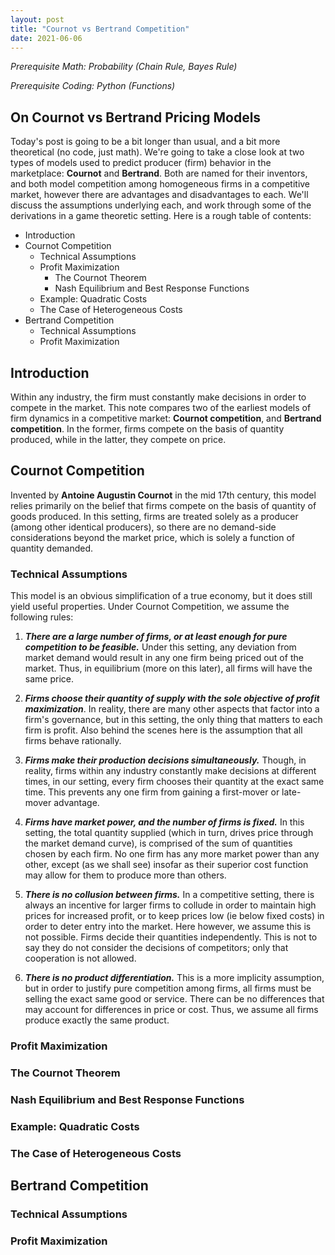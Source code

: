 ```yaml
---
layout: post
title: "Cournot vs Bertrand Competition"
date: 2021-06-06
---
```


_Prerequisite Math: Probability (Chain Rule, Bayes Rule)_

_Prerequisite Coding: Python (Functions)_

## On Cournot vs Bertrand Pricing Models

Today's post is going to be a bit longer than usual, and a bit more theoretical (no code, just math). We're going to take a close look at two types of models used to predict producer (firm) behavior in the marketplace: __Cournot__ and __Bertrand__. Both are named for their inventors, and both model competition among homogeneous firms in a competitive market, however there are advantages and disadvantages to each. We'll discuss the assumptions underlying each, and work through some of the derivations in a game theoretic setting. Here is a rough table of contents:

- Introduction
- Cournot Competition
    - Technical Assumptions
    - Profit Maximization
        - The Cournot Theorem
        - Nash Equilibrium and Best Response Functions
    - Example: Quadratic Costs
    - The Case of Heterogeneous Costs
- Bertrand Competition
    - Technical Assumptions
    - Profit Maximization

## Introduction

Within any industry, the firm must constantly make decisions in order to compete in the market. This note compares two of the earliest models of firm dynamics in a competitive market: __Cournot competition__, and __Bertrand competition__. In the former, firms compete on the basis of quantity produced, while in the latter, they compete on price.

## Cournot Competition

Invented by __Antoine Augustin Cournot__ in the mid 17th century, this model relies primarily on the belief that firms compete on the basis of quantity of goods produced. In this setting, firms are treated solely as a producer (among other identical producers), so there are no demand-side considerations beyond the market price, which is solely a function of quantity demanded.

### Technical Assumptions

This model is an obvious simplification of a true economy, but it does still yield useful properties. Under Cournot Competition, we assume the following rules:

1. ***There are a large number of firms, or at least enough for pure competition to be feasible.*** Under this setting, any deviation from market demand would result in any one firm being priced out of the market. Thus, in equilibrium (more on this later), all firms will have the same price.

2. ***Firms choose their quantity of supply with the sole objective of profit maximization***. In reality, there are many other aspects that factor into a firm's governance, but in this setting, the only thing that matters to each firm is profit. Also behind the scenes here is the assumption that all firms behave rationally.

3. ***Firms make their production decisions simultaneously.*** Though, in reality, firms within any industry constantly make decisions at different times, in our setting, every firm chooses their quantity at the exact same time. This prevents any one firm from gaining a first-mover or late-mover advantage.

4. ***Firms have market power, and the number of firms is fixed.*** In this setting, the total quantity supplied (which in turn, drives price through the market demand curve), is comprised of the sum of quantities chosen by each firm. No one firm has any more market power than any other, except (as we shall see) insofar as their superior cost function may allow for them to produce more than others.

5. ***There is no collusion between firms.*** In a competitive setting, there is always an incentive for larger firms to collude in order to maintain high prices for increased profit, or to keep prices low (ie below fixed costs) in order to deter entry into the market. Here however, we assume this is not possible. Firms decide their quantities independently. This is not to say they do not consider the decisions of competitors; only that cooperation is not allowed.

6. ***There is no product differentiation.*** This is a more implicity assumption, but in order to justify pure competition among firms, all firms must be selling the exact same good or service. There can be no differences that may account for differences in price or cost. Thus, we assume all firms produce exactly the same product. 

### Profit Maximization
### The Cournot Theorem
### Nash Equilibrium and Best Response Functions
### Example: Quadratic Costs
### The Case of Heterogeneous Costs
## Bertrand Competition
### Technical Assumptions
### Profit Maximization